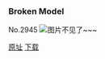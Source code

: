 ### Broken Model
No.2945
![图片不见了~~~](https://imgs.xkcd.com/comics/broken_model.png)

[原址](https://xkcd.com//2945) [下载](https://imgs.xkcd.com/comics/broken_model.png)

